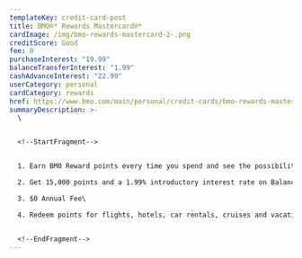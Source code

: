 ```yaml
---
templateKey: credit-card-post
title: BMO®* Rewards Mastercard®*
cardImage: /img/bmo-rewards-mastercard-2-.png
creditScore: Good
fee: 0
purchaseInterest: "19.99"
balanceTransferInterest: "1.99"
cashAdvanceInterest: "22.99"
userCategory: personal
cardCategory: rewards
href: https://www.bmo.com/main/personal/credit-cards/bmo-rewards-mastercard/
summaryDescription: >-
  \


  <!--StartFragment-->


  1. Earn BMO Reward points every time you spend and see the possibilities add up.\

  2. Get 15,000 points and a 1.99% introductory interest rate on Balance Transfers for 9 months with a 1% transfer fee\

  3. $0 Annual Fee\

  4. Redeem points for flights, hotels, car rentals, cruises and vacation packages – with no black-out periods


  <!--EndFragment-->
---
```

